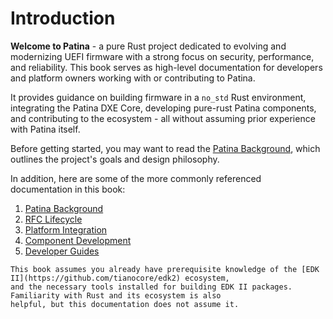 
# Introduction

**Welcome to Patina** - a pure Rust project dedicated to evolving and modernizing UEFI firmware with a strong focus on
security, performance, and reliability. This book serves as high-level documentation for developers and platform
owners working with or contributing to Patina.

It provides guidance on building firmware in a `no_std` Rust environment, integrating the Patina DXE Core, developing
pure-rust Patina components, and contributing to the ecosystem - all without assuming prior experience with
Patina itself.

Before getting started, you may want to read the [Patina Background](patina.md), which outlines the project's goals
and design philosophy.

In addition, here are some of the more commonly referenced documentation in this book:

1. [Patina Background](patina.md)
2. [RFC Lifecycle](rfc_lifecycle.md)
3. [Platform Integration](integrate/patina_dxe_core_requirements.html)
4. [Component Development](component/getting_started.html)
5. [Developer Guides](http://localhost:3000/dev/documenting.html)

```admonish note
This book assumes you already have prerequisite knowledge of the [EDK II](https://github.com/tianocore/edk2) ecosystem,
and the necessary tools installed for building EDK II packages. Familiarity with Rust and its ecosystem is also
helpful, but this documentation does not assume it.
```
